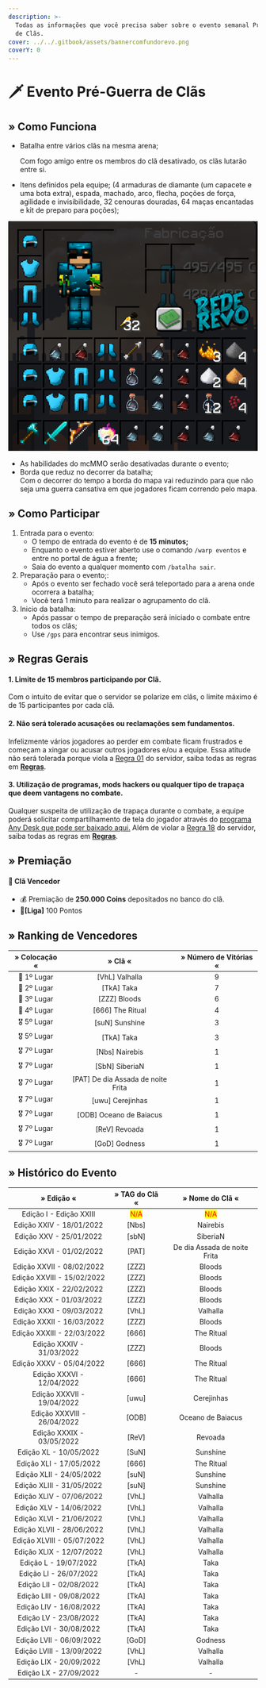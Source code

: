 ```yaml
---
description: >-
  Todas as informações que você precisa saber sobre o evento semanal Pré-Guerra
  de Clãs.
cover: ../../.gitbook/assets/bannercomfundorevo.png
coverY: 0
---
```


# 🗡 Evento Pré-Guerra de Clãs

## » Como Funciona

*   Batalha entre vários clãs na mesma arena;

    Com fogo amigo entre os membros do clã desativado, os clãs lutarão entre si.
* Itens definidos pela equipe; (4 armaduras de diamante (um capacete e uma bota extra), espada, machado, arco, flecha, poções de força, agilidade e invisibilidade, 32 cenouras douradas, 64 maças encantadas e kit de preparo para poções);

![](<../../.gitbook/assets/image (17) (1) (1) (1) (1).png>)

* As habilidades do mcMMO serão desativadas durante o evento;
* Borda que reduz no decorrer da batalha;\
  Com o decorrer do tempo a borda do mapa vai reduzindo para que não seja uma guerra cansativa em que jogadores ficam correndo pelo mapa.

## » Como Participar

1. Entrada para o evento:
   * O tempo de entrada do evento é de **15 minutos;**
   * Enquanto o evento estiver aberto use o comando `/warp eventos` e entre no portal de água a frente;
   * Saia do evento a qualquer momento com `/batalha sair`.
2. Preparação para o evento;:
   * Após o evento ser fechado você será teleportado para a arena onde ocorrera a batalha;
   * Você terá 1 minuto para realizar o agrupamento do clã.
3. Inicio da batalha:
   * Após passar o tempo de preparação será iniciado o combate entre todos os clãs;
   * Use `/gps` para encontrar seus inimigos.

## » Regras Gerais

#### **1**. Limite de 15 membros participando por Clã.

Com o intuito de evitar que o servidor se polarize em clãs, o limite máximo é de 15 participantes por cada clã.

#### **2. Não será tolerado acusações ou reclamações sem fundamentos.**

Infelizmente vários jogadores ao perder em combate ficam frustrados e começam a xingar ou acusar outros jogadores e/ou a equipe. Essa atitude não será tolerada porque viola a [Regra 01](https://wiki.rederevo.com/regras/chat#01) do servidor, saiba todas as regras em [**Regras**](../../regras/).

#### **3. Utilização de programas, mods hackers ou qualquer tipo de trapaça que deem vantagens no combate.**

Qualquer suspeita de utilização de trapaça durante o combate, a equipe poderá solicitar compartilhamento de tela do jogador através do [programa Any Desk que pode ser baixado aqui.](https://anydesk.com/pt/downloads) Além de violar a [Regra 18](https://wiki.rederevo.com/regras/jogabilidade#01-7) do servidor, saiba todas as regras em [**Regras**](../../regras/).

## » Premiação

#### 🥇 **Clã Vencedor**

* :moneybag: Premiação de **250.000 Coins** depositados no banco do clã.
* 💎**\[Liga]** 100 Pontos

## » Ranking de Vencedores

| » Colocação « |               » Clã «               | » Número de Vitórias « |
| :-----------: | :---------------------------------: | :--------------------: |
|  🥇 1º Lugar  |           \[VhL] Valhalla           |            9           |
|  🥈 2º Lugar  |             \[TkA] Taka             |            7           |
|  🥉 3º Lugar  |            \[ZZZ] Bloods            |            6           |
|  🏅 4º Lugar  |          \[666] The Ritual          |            4           |
|  🎖️ 5º Lugar |           \[suN] Sunshine           |            3           |
|  🎖️ 5º Lugar |             \[TkA] Taka             |            3           |
|  🎖️ 7º Lugar |           \[Nbs] Nairebis           |            1           |
|  🎖️ 7º Lugar |           \[SbN] SiberiaN           |            1           |
|  🎖️ 7º Lugar | \[PAT] De dia Assada de noite Frita |            1           |
|  🎖️ 7º Lugar |          \[uwu] Cerejinhas          |            1           |
|  🎖️ 7º Lugar |       \[ODB] Oceano de Baiacus      |            1           |
|  🎖️ 7º Lugar |            \[ReV] Revoada           |            1           |
|  🎖️ 7º Lugar |            \[GoD] Godness           |            1           |

## » Histórico do Evento

|          » Edição «         |            » TAG do Clã «           |           » Nome do Clã «           |
| :-------------------------: | :---------------------------------: | :---------------------------------: |
|   Edição I - Edição XXIII   | <mark style="color:red;">N/A</mark> | <mark style="color:red;">N/A</mark> |
|   Edição XXIV - 18/01/2022  |                \[Nbs]               |               Nairebis              |
|   Edição XXV - 25/01/2022   |                \[sbN]               |               SiberiaN              |
|   Edição XXVI - 01/02/2022  |                \[PAT]               |     De dia Assada de noite Frita    |
|  Edição XXVII - 08/02/2022  |                \[ZZZ]               |                Bloods               |
|  Edição XXVIII - 15/02/2022 |                \[ZZZ]               |                Bloods               |
|   Edição XXIX - 22/02/2022  |                \[ZZZ]               |                Bloods               |
|   Edição XXX - 01/03/2022   |                \[ZZZ]               |                Bloods               |
|   Edição XXXI - 09/03/2022  |                \[VhL]               |               Valhalla              |
|  Edição XXXII - 16/03/2022  |                \[ZZZ]               |                Bloods               |
|  Edição XXXIII - 22/03/2022 |                \[666]               |              The Ritual             |
|  Edição XXXIV - 31/03/2022  |                \[ZZZ]               |                Bloods               |
|   Edição XXXV - 05/04/2022  |                \[666]               |              The Ritual             |
|  Edição XXXVI - 12/04/2022  |                \[666]               |              The Ritual             |
|  Edição XXXVII - 19/04/2022 |                \[uwu]               |              Cerejinhas             |
| Edição XXXVIII - 26/04/2022 |                \[ODB]               |          Oceano de Baiacus          |
|  Edição XXXIX - 03/05/2022  |                \[ReV]               |               Revoada               |
|    Edição XL - 10/05/2022   |                \[SuN]               |               Sunshine              |
|   Edição XLI - 17/05/2022   |                \[666]               |              The Ritual             |
|   Edição XLII - 24/05/2022  |                \[suN]               |               Sunshine              |
|  Edição XLIII - 31/05/2022  |                \[suN]               |               Sunshine              |
|   Edição XLIV - 07/06/2022  |                \[VhL]               |               Valhalla              |
|   Edição XLV - 14/06/2022   |                \[VhL]               |               Valhalla              |
|   Edição XLVI - 21/06/2022  |                \[VhL]               |               Valhalla              |
|  Edição XLVII - 28/06/2022  |                \[VhL]               |               Valhalla              |
|  Edição XLVIII - 05/07/2022 |                \[VhL]               |               Valhalla              |
|   Edição XLIX - 12/07/2022  |                \[VhL]               |               Valhalla              |
|    Edição L - 19/07/2022    |                \[TkA]               |                 Taka                |
|    Edição LI - 26/07/2022   |                \[TkA]               |                 Taka                |
|   Edição LII - 02/08/2022   |                \[TkA]               |                 Taka                |
|   Edição LIII - 09/08/2022  |                \[TkA]               |                 Taka                |
|   Edição LIV - 16/08/2022   |                \[TkA]               |                 Taka                |
|    Edição LV - 23/08/2022   |                \[TkA]               |                 Taka                |
|   Edição LVI - 30/08/2022   |                \[TkA]               |                 Taka                |
|   Edição LVII - 06/09/2022  |                \[GoD]               |               Godness               |
|  Edição LVIII - 13/09/2022  |                \[VhL]               |               Valhalla              |
|   Edição LIX - 20/09/2022   |                \[VhL]               |               Valhalla              |
|    Edição LX - 27/09/2022   |                  -                  |                  -                  |
